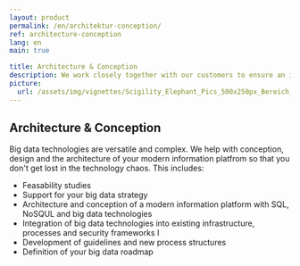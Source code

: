 ```yaml
---
layout: product
permalink: /en/architektur-conception/
ref: architecture-conception
lang: en
main: true

title: Architecture & Conception
description: We work closely together with our customers to ensure an information platform tailored to their needs
picture:
  url: /assets/img/vignettes/Scigility_Elephant_Pics_500x250px_Bereich_4.jpg
---
```


## Architecture & Conception

Big data technologies are versatile and complex. We help with conception, design and the architecture of your modern information platfrom so that you don't get lost in the technology chaos. 
This includes: 


* Feasability studies
* Support for your big data strategy 
* Architecture and conception of a modern information platform with SQL, NoSQUL and big data technologies
* Integration of big data technologies into existing infrastructure, processes and security frameworks I
* Development of guidelines and new process structures
* Definition of your big data roadmap
